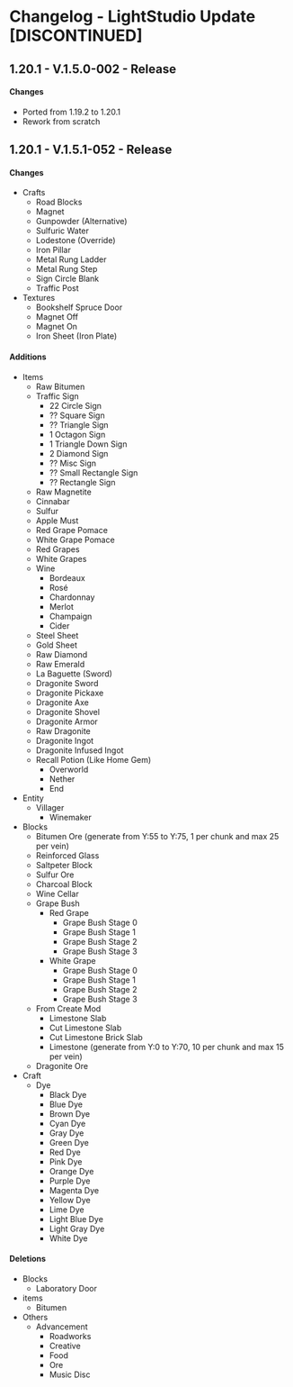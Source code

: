 # Changelog - LightStudio Update [DISCONTINUED]
## 1.20.1 -  V.1.5.0-002 - Release

#### Changes
   - Ported from 1.19.2 to 1.20.1
   - Rework from scratch

## 1.20.1 -  V.1.5.1-052 - Release

#### Changes
   - Crafts
     - Road Blocks
     - Magnet
     - Gunpowder (Alternative)
     - Sulfuric Water
     - Lodestone (Override)
     - Iron Pillar
     - Metal Rung Ladder
     - Metal Rung Step
     - Sign Circle Blank
     - Traffic Post
   - Textures
     - Bookshelf Spruce Door
     - Magnet Off
     - Magnet On
     - Iron Sheet (Iron Plate)

#### Additions
   - Items
      - Raw Bitumen
      - Traffic Sign
         - 22 Circle Sign
         - ?? Square Sign
         - ?? Triangle Sign
         - 1 Octagon Sign
         - 1 Triangle Down Sign
         - 2 Diamond Sign
         - ?? Misc Sign
         - ?? Small Rectangle Sign
         - ?? Rectangle Sign
      - Raw Magnetite
      - Cinnabar
      - Sulfur
      - Apple Must
      - Red Grape Pomace
      - White Grape Pomace
      - Red Grapes
      - White Grapes
      - Wine
         - Bordeaux
         - Rosé
         - Chardonnay
         - Merlot
         - Champaign
         - Cider
      - Steel Sheet
      - Gold Sheet
      - Raw Diamond
      - Raw Emerald
      - La Baguette (Sword)
      - Dragonite Sword
      - Dragonite Pickaxe
      - Dragonite Axe
      - Dragonite Shovel
      - Dragonite Armor
      - Raw Dragonite
      - Dragonite Ingot
      - Dragonite Infused Ingot
      - Recall Potion (Like Home Gem)
         - Overworld
         - Nether
         - End
   - Entity
      - Villager
         - Winemaker
   - Blocks
      - Bitumen Ore (generate from Y:55 to Y:75, 1 per chunk and max 25 per vein)
      - Reinforced Glass
      - Saltpeter Block
      - Sulfur Ore
      - Charcoal Block
      - Wine Cellar
      - Grape Bush
         - Red Grape
            - Grape Bush Stage 0
            - Grape Bush Stage 1
            - Grape Bush Stage 2
            - Grape Bush Stage 3
         - White Grape
            - Grape Bush Stage 0
            - Grape Bush Stage 1
            - Grape Bush Stage 2
            - Grape Bush Stage 3
      - From Create Mod
         - Limestone Slab
         - Cut Limestone Slab
         - Cut Limestone Brick Slab
         - Limestone (generate from Y:0 to Y:70, 10 per chunk and max 15 per vein)
      - Dragonite Ore
   - Craft
      - Dye   
         - Black Dye
         - Blue Dye
         - Brown Dye
         - Cyan Dye
         - Gray Dye
         - Green Dye
         - Red Dye
         - Pink Dye
         - Orange Dye
         - Purple Dye
         - Magenta Dye
         - Yellow Dye
         - Lime Dye
         - Light Blue Dye
         - Light Gray Dye
         - White Dye

#### Deletions
   - Blocks  
      - Laboratory Door
   - items   
      - Bitumen
   - Others
      - Advancement
         - Roadworks
         - Creative
         - Food
         - Ore
         - Music Disc
